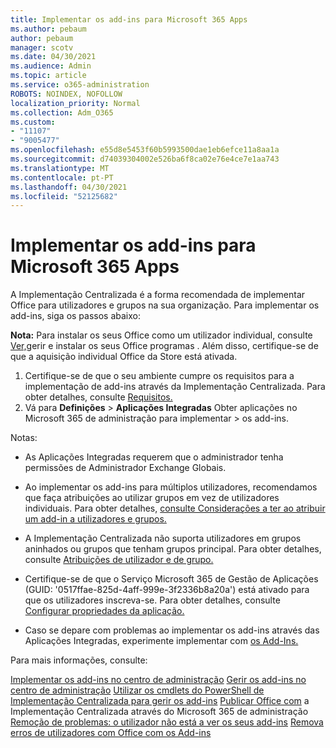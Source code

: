 ```yaml
---
title: Implementar os add-ins para Microsoft 365 Apps
ms.author: pebaum
author: pebaum
manager: scotv
ms.date: 04/30/2021
ms.audience: Admin
ms.topic: article
ms.service: o365-administration
ROBOTS: NOINDEX, NOFOLLOW
localization_priority: Normal
ms.collection: Adm_O365
ms.custom:
- "11107"
- "9005477"
ms.openlocfilehash: e55d8e5453f60b5993500dae1eb6efce11a8aa1a
ms.sourcegitcommit: d74039304002e526ba6f8ca02e76e4ce7e1aa743
ms.translationtype: MT
ms.contentlocale: pt-PT
ms.lasthandoff: 04/30/2021
ms.locfileid: "52125682"
---
```

# <a name="deploying-add-ins-for-microsoft-365-apps"></a>Implementar os add-ins para Microsoft 365 Apps

A Implementação Centralizada é a forma recomendada de implementar Office para utilizadores e grupos na sua organização. Para implementar os add-ins, siga os passos abaixo:

**Nota:** Para instalar os seus Office como um utilizador individual, consulte [Ver,](https://support.microsoft.com/topic/view-manage-and-install-add-ins-in-office-programs-16278816-1948-4028-91e5-76dca5380f8d)gerir e instalar os seus Office programas . Além disso, certifique-se de que a aquisição individual Office da Store está ativada. 

1. Certifique-se de que o seu ambiente cumpre os requisitos para a implementação de add-ins através da Implementação Centralizada. Para obter detalhes, consulte [Requisitos.](https://docs.microsoft.com/microsoft-365/admin/manage/centralized-deployment-of-add-ins?#requirements)
2. Vá para **Definições**  >  **Aplicações Integradas** Obter aplicações no Microsoft 365 de administração para implementar  >   os add-ins. 

Notas: 

- As Aplicações Integradas requerem que o administrador tenha permissões de Administrador Exchange Globais.

- Ao implementar os add-ins para múltiplos utilizadores, recomendamos que faça atribuições ao utilizar grupos em vez de utilizadores individuais. Para obter detalhes, [consulte Considerações a ter ao atribuir um add-in a utilizadores e grupos.](https://docs.microsoft.com/microsoft-365/admin/manage/manage-deployment-of-add-ins?view=o365-worldwide#considerations-when-assigning-an-add-in-to-users-and-groups)

- A Implementação Centralizada não suporta utilizadores em grupos aninhados ou grupos que tenham grupos principal. Para obter detalhes, consulte [Atribuições de utilizador e de grupo.](https://docs.microsoft.com/microsoft-365/admin/manage/centralized-deployment-of-add-ins?view=o365-worldwide#user-and-group-assignments)

- Certifique-se de que o Serviço Microsoft 365 de Gestão de Aplicações (GUID: '0517ffae-825d-4aff-999e-3f2336b8a20a') está ativado para que os utilizadores inscreva-se. Para obter detalhes, consulte [Configurar propriedades da aplicação.](https://docs.microsoft.com/azure/active-directory/manage-apps/add-application-portal-configure#configure-app-properties)

- Caso se depare com problemas ao implementar os add-ins através das Aplicações Integradas, experimente implementar com [os Add-Ins.](https://admin.microsoft.com/AdminPortal/Home?#/Settings/AddIns)

Para mais informações, consulte:

[Implementar os add-ins no centro de administração](https://docs.microsoft.com/microsoft-365/admin/manage/manage-deployment-of-add-ins) 
 [Gerir os add-ins no centro de administração](https://docs.microsoft.com/microsoft-365/admin/manage/manage-addins-in-the-admin-center) 
 [Utilizar os cmdlets do PowerShell de Implementação Centralizada para gerir os add-ins](https://docs.microsoft.com/microsoft-365/enterprise/use-the-centralized-deployment-powershell-cmdlets-to-manage-add-ins) 
 [Publicar Office com](https://docs.microsoft.com/office/dev/add-ins/publish/centralized-deployment#publish-an-office-add-in-via-centralized-deployment) a Implementação Centralizada através do Microsoft 365 de administração 
 [Remoção de problemas: o utilizador não está a ver os seus add-ins](https://docs.microsoft.com/office365/troubleshoot/access-management/user-not-seeing-add-ins) 
 [Remova erros de utilizadores com Office com os Add-ins](https://docs.microsoft.com/office/dev/add-ins/testing/testing-and-troubleshooting)